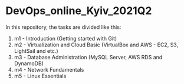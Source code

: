 # DevOps_online_Kyiv_2021Q2
In this repository, the tasks are divided like this:

  1. m1 - Introduction (Getting started with Git)
  2. m2 - Virtualization and Cloud Basic (VirtualBox and AWS - EC2, S3, LightSail and etc.)
  3. m3 - Database Administration (MySQL Server, AWS RDS and DynamoDB)
  4. m4 - Network Fundamentals
  5. m5 - Linux Essentials
